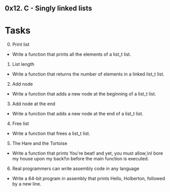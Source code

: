 ## 0x12. C - Singly linked lists
# Tasks
0. Print list
- Write a function that prints all the elements of a list_t list.
1. List length
- Write a function that returns the number of elements in a linked list_t list.
2. Add node
- Write a function that adds a new node at the beginning of a list_t list.
3. Add node at the end
- Write a function that adds a new node at the end of a list_t list.
4. Free list
- Write a function that frees a list_t list.
5. The Hare and the Tortoise
- Write a function that prints You're beat! and yet, you must allow,\nI bore my house upon my back!\n before the main function is executed.
6. Real programmers can write assembly code in any language
- Write a 64-bit program in assembly that prints Hello, Holberton, followed by a new line.
